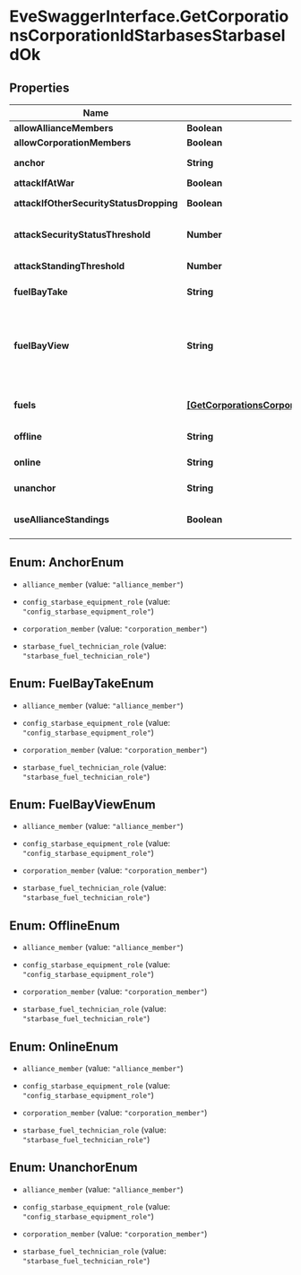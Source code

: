 # EveSwaggerInterface.GetCorporationsCorporationIdStarbasesStarbaseIdOk

## Properties
Name | Type | Description | Notes
------------ | ------------- | ------------- | -------------
**allowAllianceMembers** | **Boolean** | allow_alliance_members boolean | 
**allowCorporationMembers** | **Boolean** | allow_corporation_members boolean | 
**anchor** | **String** | Who can anchor starbase (POS) and its structures | 
**attackIfAtWar** | **Boolean** | attack_if_at_war boolean | 
**attackIfOtherSecurityStatusDropping** | **Boolean** | attack_if_other_security_status_dropping boolean | 
**attackSecurityStatusThreshold** | **Number** | Starbase (POS) will attack if target&#39;s security standing is lower than this value | [optional] 
**attackStandingThreshold** | **Number** | Starbase (POS) will attack if target&#39;s standing is lower than this value | [optional] 
**fuelBayTake** | **String** | Who can take fuel blocks out of the starbase (POS)&#39;s fuel bay | 
**fuelBayView** | **String** | Who can view the starbase (POS)&#39;s fule bay. Characters either need to have required role or belong to the starbase (POS) owner&#39;s corporation or alliance, as described by the enum, all other access settings follows the same scheme | 
**fuels** | [**[GetCorporationsCorporationIdStarbasesStarbaseIdFuel]**](GetCorporationsCorporationIdStarbasesStarbaseIdFuel.md) | Fuel blocks and other things that will be consumed when operating a starbase (POS) | [optional] 
**offline** | **String** | Who can offline starbase (POS) and its structures | 
**online** | **String** | Who can online starbase (POS) and its structures | 
**unanchor** | **String** | Who can unanchor starbase (POS) and its structures | 
**useAllianceStandings** | **Boolean** | True if the starbase (POS) is using alliance standings, otherwise using corporation&#39;s | 


<a name="AnchorEnum"></a>
## Enum: AnchorEnum


* `alliance_member` (value: `"alliance_member"`)

* `config_starbase_equipment_role` (value: `"config_starbase_equipment_role"`)

* `corporation_member` (value: `"corporation_member"`)

* `starbase_fuel_technician_role` (value: `"starbase_fuel_technician_role"`)




<a name="FuelBayTakeEnum"></a>
## Enum: FuelBayTakeEnum


* `alliance_member` (value: `"alliance_member"`)

* `config_starbase_equipment_role` (value: `"config_starbase_equipment_role"`)

* `corporation_member` (value: `"corporation_member"`)

* `starbase_fuel_technician_role` (value: `"starbase_fuel_technician_role"`)




<a name="FuelBayViewEnum"></a>
## Enum: FuelBayViewEnum


* `alliance_member` (value: `"alliance_member"`)

* `config_starbase_equipment_role` (value: `"config_starbase_equipment_role"`)

* `corporation_member` (value: `"corporation_member"`)

* `starbase_fuel_technician_role` (value: `"starbase_fuel_technician_role"`)




<a name="OfflineEnum"></a>
## Enum: OfflineEnum


* `alliance_member` (value: `"alliance_member"`)

* `config_starbase_equipment_role` (value: `"config_starbase_equipment_role"`)

* `corporation_member` (value: `"corporation_member"`)

* `starbase_fuel_technician_role` (value: `"starbase_fuel_technician_role"`)




<a name="OnlineEnum"></a>
## Enum: OnlineEnum


* `alliance_member` (value: `"alliance_member"`)

* `config_starbase_equipment_role` (value: `"config_starbase_equipment_role"`)

* `corporation_member` (value: `"corporation_member"`)

* `starbase_fuel_technician_role` (value: `"starbase_fuel_technician_role"`)




<a name="UnanchorEnum"></a>
## Enum: UnanchorEnum


* `alliance_member` (value: `"alliance_member"`)

* `config_starbase_equipment_role` (value: `"config_starbase_equipment_role"`)

* `corporation_member` (value: `"corporation_member"`)

* `starbase_fuel_technician_role` (value: `"starbase_fuel_technician_role"`)





